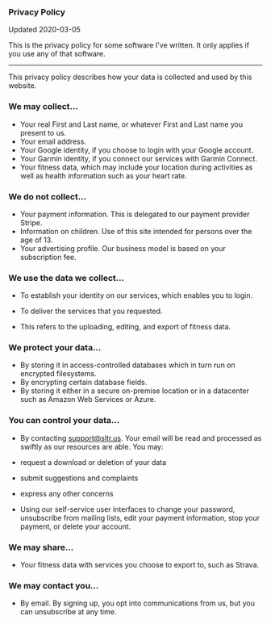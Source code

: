 ### Privacy Policy

Updated 2020-03-05  
  
This is the privacy policy for some software I've written. It only applies if you use any of that software.  
  
***
This privacy policy describes how your data is collected and used by this website.  
  

### We may collect...

-   Your real First and Last name, or whatever First and Last name you present to us.
-   Your email address.
-   Your Google identity, if you choose to login with your Google account.
-   Your Garmin identity, if you connect our services with Garmin Connect.
-   Your fitness data, which may include your location during activities as well as health information such as your heart rate.

### We do not collect...

-   Your payment information. This is delegated to our payment provider Stripe.
-   Information on children. Use of this site intended for persons over the age of 13.
-   Your advertising profile. Our business model is based on your subscription fee.

### We use the data we collect...

-   To establish your identity on our services, which enables you to login.
-   To deliver the services that you requested.

-   This refers to the uploading, editing, and export of fitness data.

### We protect your data...

-   By storing it in access-controlled databases which in turn run on encrypted filesystems.
-   By encrypting certain database fields.
-   By storing it either in a secure on-premise location or in a datacenter such as Amazon Web Services or Azure.

### You can control your data...

-   By contacting  [support@sltr.us](mailto:support@sltr.us). Your email will be read and processed as swiftly as our resources are able. You may:

-   request a download or deletion of your data
-   submit suggestions and complaints
-   express any other concerns

-   Using our self-service user interfaces to change your password, unsubscribe from mailing lists, edit your payment information, stop your payment, or delete your account.

### We may share...

-   Your fitness data with services you choose to export to, such as Strava.

### We may contact you...

-   By email. By signing up, you opt into communications from us, but you can unsubscribe at any time.
